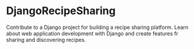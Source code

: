 # DjangoRecipeSharing
Contribute to a Django project for building a recipe sharing platform. Learn about web application development with Django and create features fr sharing and discovering recipes.
